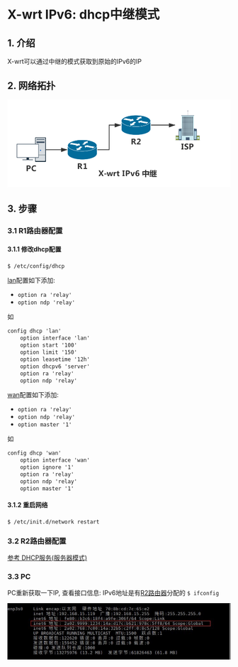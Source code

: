 # X-wrt IPv6: dhcp中继模式

## 1. 介绍
X-wrt可以通过中继的模式获取到原始的IPv6的IP

## 2. 网络拓扑
![](./img/ipv6-dhcp-relay.png)

## 3. 步骤

### 3.1 R1路由器配置
#### 3.1.1 修改dhcp配置
`$ /etc/config/dhcp`

[lan](#)配置如下添加:
+ `option ra 'relay'`
+ `option ndp 'relay'`

如
```
config dhcp 'lan'
	option interface 'lan'
	option start '100'
	option limit '150'
	option leasetime '12h'
	option dhcpv6 'server'
	option ra 'relay'
	option ndp 'relay'
```

[wan](#)配置如下添加:
+ `option ra 'relay'`
+ `option ndp 'relay'`
+ `option master '1'`

如
```
config dhcp 'wan'
	option interface 'wan'
	option ignore '1'
	option ra 'relay'
	option ndp 'relay'
	option master '1'	
```
#### 3.1.2 重启网络
`$ /etc/init.d/network restart`

### 3.2 R2路由器配置
[参考 DHCP服务(服务器模式)](./01-ipv6-lan-dhcp-server-mod.md)


### 3.3 PC
PC重新获取一下IP, 查看接口信息: IPv6地址是有[R2路由器](#)分配的
`$ ifconfig`

![](./img/PC-ipv6-dhcp-relay.jpg)